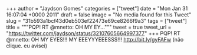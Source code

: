 
+++
author = "Jaydson Gomes"
categories = ["tweet"]
date = "Mon Jan 31 16:07:04 +0000 2011"
draft = false
image = "No media found for this Tweet"
slug = "31b593a1bcf43d0eb503ef22473e69ce8266f9a3"
tags = ["tweet"]
title = """PQP! RT @mnetto: OH MY EY..."""
tweet = true
tweet_url = "https://twitter.com/jaydson/status/32107605664997377"
+++
PQP! RT @mnetto: OH MY EYES!!! MY EEEYYYEEESSS!!! http://bit.ly/gyFAFw (não clique. eu avisei)
